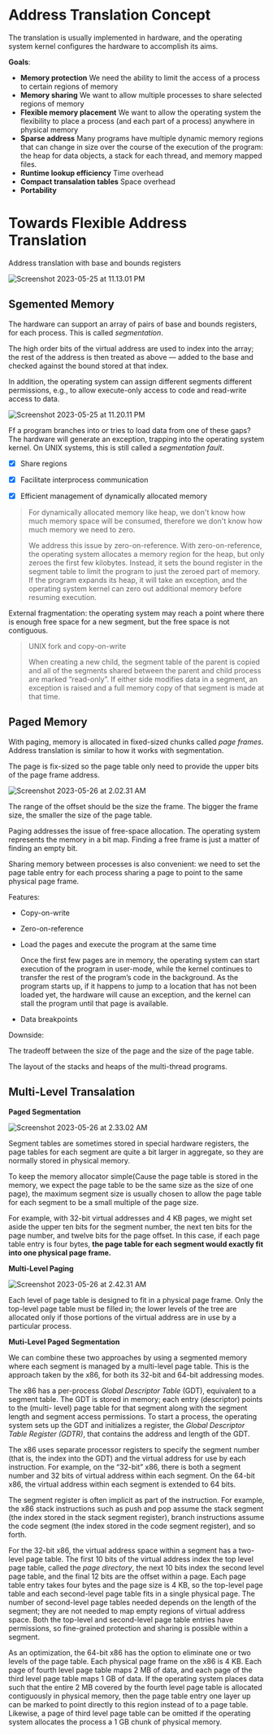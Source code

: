 # Address Translation Concept

The translation is usually implemented in hardware, and the operating system kernel configures the hardware to accomplish its aims.

**Goals**:

* **Memory protection** We need the ability to limit the access of a process to certain regions of memory
* **Memory sharing** We want to allow multiple processes to share selected regions of memory
* **Flexible memory placement** We want to allow the operating system the flexibility to place a process (and each part of a process) anywhere in physical memory
* **Sparse address** Many programs have multiple dynamic memory regions that can change in size over the course of the execution of the program: the heap for data objects, a stack for each thread, and memory mapped files. 
* **Runtime lookup efficiency** Time overhead
* **Compact transalation tables** Space overhead
* **Portability**

# Towards Flexible Address Translation

Address translation with base and bounds registers

![Screenshot 2023-05-25 at 11.13.01 PM](https://p.ipic.vip/08j9wf.png)

## Sgemented Memory

The hardware can support an array of pairs of base and bounds registers, for each process. This is called *segmentation*.

The high order bits of the virtual address are used to index into the array; the rest of the address is then treated as above — added to the base and checked against the bound stored at that index.

In addition, the operating system can assign different segments different permissions, e.g., to allow execute-only access to code and read-write access to data.

![Screenshot 2023-05-25 at 11.20.11 PM](https://p.ipic.vip/ocs8d1.png)

Ff a program branches into or tries to load data from one of these gaps? The hardware will generate an exception, trapping into the operating system kernel. On UNIX systems, this is still called a *segmentation fault*.

- [x] Share regions

- [x] Facilitate interprocess communication

- [x] Efficient management of dynamically allocated memory

> For dynamically allocated memory like heap, we don't know how much memory space will be consumed, therefore we don't know how much memory we need to zero.
>
> We address this issue by zero-on-reference. With zero-on-reference, the operating system allocates a memory region for the heap, but only zeroes the first few kilobytes. Instead, it sets the bound register in the segment table to limit the program to just the zeroed part of memory. If the program expands its heap, it will take an exception, and the operating system kernel can zero out additional memory before resuming execution.

External fragmentation: the operating system may reach a point where there is enough free space for a new segment, but the free space is not contiguous.

> UNIX fork and copy-on-write
>
> When creating a new child, the segment table of the parent is copied and all of the segments shared between the parent and child process are marked “read-only”. If either side modifies data in a segment, an exception is raised and a full memory copy of that segment is made at that time.

## Paged Memory

With paging, memory is allocated in fixed-sized chunks called *page frames*. Address translation is similar to how it works with segmentation.

The page is fix-sized so the page table only need to provide the upper bits of the page frame address. 

![Screenshot 2023-05-26 at 2.02.31 AM](https://p.ipic.vip/ocyhdh.png)

The range of the offset should be the size the frame. The bigger the frame size, the smaller the size of the page table.

Paging addresses the issue of free-space allocation. The operating system represents the memory in a bit map. Finding a free frame is just a matter of finding an empty bit.

Sharing memory between processes is also convenient: we need to set the page table entry for each process sharing a page to point to the same physical page frame.

Features:

* Copy-on-write

* Zero-on-reference

* Load the pages and execute the program at the same time

  Once the first few pages are in memory, the operating system can start execution of the program in user-mode, while the kernel continues to transfer the rest of the program’s code in the background. As the program starts up, if it happens to jump to a location that has not been loaded yet, the hardware will cause an exception, and the kernel can stall the program until that page is available.

* Data breakpoints

Downside:

The tradeoff between the size of the page and the size of the page table.

The layout of the stacks and heaps of the multi-thread programs.

## Multi-Level Transalation

**Paged Segmentation**

![Screenshot 2023-05-26 at 2.33.02 AM](https://p.ipic.vip/pbm6oj.png)

Segment tables are sometimes stored in special hardware registers, the page tables for each segment are quite a bit larger in aggregate, so they are normally stored in physical memory.

To keep the memory allocator simple(Cause the page table is stored in the memory, we expect the page table to be the same size as the size of one page), the maximum segment size is usually chosen to allow the page table for each segment to be a small multiple of the page size.

For example, with 32-bit virtual addresses and 4 KB pages, we might set aside the upper ten bits for the segment number, the next ten bits for the page number, and twelve bits for the page offset. In this case, if each page table entry is four bytes, **the page table for each segment would exactly fit into one physical page frame.**

**Multi-Level Paging**

![Screenshot 2023-05-26 at 2.42.31 AM](https://p.ipic.vip/3iq3ep.png)

Each level of page table is designed to fit in a physical page frame. Only the top-level page table must be filled in; the lower levels of the tree are allocated only if those portions of the virtual address are in use by a particular process.

**Muti-Level Paged Segmentation**

We can combine these two approaches by using a segmented memory where each segment is managed by a multi-level page table. This is the approach taken by the x86, for both its 32-bit and 64-bit addressing modes.

The x86 has a per-process *Global Descriptor Table* (GDT), equivalent to a segment table. The GDT is stored in memory; each entry (descriptor) points to the (multi- level) page table for that segment along with the segment length and segment access permissions. To start a process, the operating system sets up the GDT and initializes a register, the *Global Descriptor Table Register (GDTR)*, that contains the address and length of the GDT.

The x86 uses separate processor registers to specify the segment number (that is, the index into the GDT) and the virtual address for use by each instruction. For example, on the “32-bit” x86, there is both a segment number and 32 bits of virtual address within each segment. On the 64-bit x86, the virtual address within each segment is extended to 64 bits. 

The segment register is often implicit as part of the instruction. For example, the x86 stack instructions such as push and pop assume the stack segment (the index stored in the stack segment register), branch instructions assume the code segment (the index stored in the code segment register), and so forth.

For the 32-bit x86, the virtual address space within a segment has a two-level page table. The first 10 bits of the virtual address index the top level page table, called the *page directory*, the next 10 bits index the second level page table, and the final 12 bits are the offset within a page. Each page table entry takes four bytes and the page size is 4 KB, so the top-level page table and each second-level page table fits in a single physical page. The number of second-level page tables needed depends on the length of the segment; they are not needed to map empty regions of virtual address space. Both the top-level and second-level page table entries have permissions, so fine-grained protection and sharing is possible within a segment.

As an optimization, the 64-bit x86 has the option to eliminate one or two levels of the page table. Each physical page frame on the x86 is 4 KB. Each page of fourth level page table maps 2 MB of data, and each page of the third level page table maps 1 GB of data. If the operating system places data such that the entire 2 MB covered by the fourth level page table is allocated contiguously in physical memory, then the page table entry one layer up can be marked to point directly to this region instead of to a page table. Likewise, a page of third level page table can be omitted if the operating system allocates the process a 1 GB chunk of physical memory.


